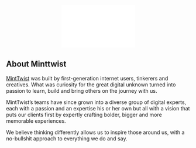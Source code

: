 <p align="center"><a href="https://minttwist.com" target="_blank"><img src="https://github.com/Minttwist/.github/blob/main/docs/images/logo.svg?raw=true" width="200"></a></p>

## About Minttwist

[MintTwist](https://minttwist.com) was built by first-generation internet users, tinkerers and creatives. What was curiosity for the great digital unknown turned into passion to learn, build and bring others on the journey with us.

MintTwist’s teams have since grown into a diverse group of digital experts, each with a passion and an expertise his or her own but all with a vision that puts our clients first by expertly crafting bolder, bigger and more memorable experiences.

We believe thinking differently allows us to inspire those around us, with a no-bullshit approach to everything we do and say.
